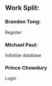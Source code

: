 ## Work Split:

### Brandon Tong:
Register

### Michael Paul:
Initialize database

### Prince Chowdury
Login 

